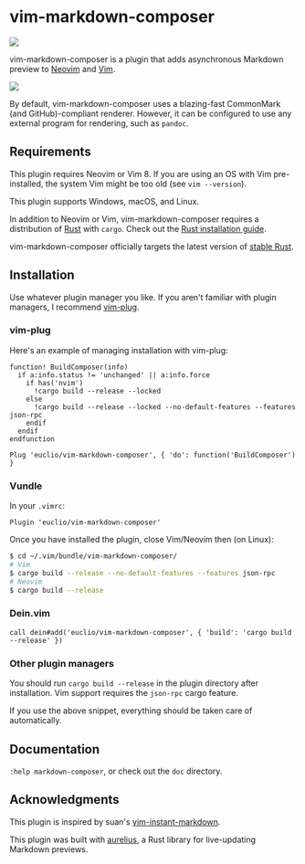 # vim-markdown-composer

![](https://github.com/euclio/vim-markdown-composer/workflows/Continuous%20integration/badge.svg)

vim-markdown-composer is a plugin that adds asynchronous Markdown preview to
[Neovim] and [Vim].

![](https://i.imgur.com/ZtyjjRD.gif)

By default, vim-markdown-composer uses a blazing-fast CommonMark (and
GitHub)-compliant renderer. However, it can be configured to use any external
program for rendering, such as `pandoc`.

## Requirements

This plugin requires Neovim or Vim 8. If you are using an OS with Vim
pre-installed, the system Vim might be too old (see `vim --version`).

This plugin supports Windows, macOS, and Linux.

In addition to Neovim or Vim, vim-markdown-composer requires a distribution of
[Rust] with `cargo`. Check out the [Rust installation guide].

vim-markdown-composer officially targets the latest version of [stable Rust].

## Installation

Use whatever plugin manager you like. If you aren't familiar with plugin
managers, I recommend [vim-plug].

### vim-plug

Here's an example of managing installation with vim-plug:

```vim
function! BuildComposer(info)
  if a:info.status != 'unchanged' || a:info.force
    if has('nvim')
      !cargo build --release --locked
    else
      !cargo build --release --locked --no-default-features --features json-rpc
    endif
  endif
endfunction

Plug 'euclio/vim-markdown-composer', { 'do': function('BuildComposer') }
```

### Vundle

In your `.vimrc`:

```vim
Plugin 'euclio/vim-markdown-composer'
```

Once you have installed the plugin, close Vim/Neovim then (on Linux):

```sh
$ cd ~/.vim/bundle/vim-markdown-composer/
# Vim
$ cargo build --release --no-default-features --features json-rpc
# Neovim
$ cargo build --release
```

### Dein.vim

```
call dein#add('euclio/vim-markdown-composer', { 'build': 'cargo build --release' })
```

### Other plugin managers

You should run `cargo build --release` in the plugin directory after
installation. Vim support requires the `json-rpc` cargo feature.

If you use the above snippet, everything should be taken care of automatically.

## Documentation

`:help markdown-composer`, or check out the `doc` directory.

## Acknowledgments

This plugin is inspired by suan's [vim-instant-markdown].

This plugin was built with [aurelius], a Rust library for live-updating Markdown
previews.

[Rust]: http://www.rust-lang.org/
[cargo]: https://crates.io/
[Neovim]: https://neovim.io/
[Vim]: http://www.vim.org
[vim-instant-markdown]: https://github.com/suan/vim-instant-markdown
[Neovim remote plugin]: https://neovim.io/doc/user/remote_plugin.html
[vim-plug]: https://github.com/junegunn/vim-plug
[msgpack-rpc]: https://github.com/msgpack-rpc/msgpack-rpc
[aurelius]: https://github.com/euclio/aurelius
[stable Rust]: https://www.rust-lang.org/downloads.html
[Rust installation guide]: https://www.rust-lang.org/en-US/install.html
